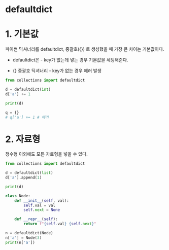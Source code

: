 # defaultdict

# 1. 기본값
파이썬 딕셔너리를 defaultdict, 중괄호({}) 로 생성했을 때 가장 큰 차이는 기본값이다.

- defaultdict은 -  key가 없는데 넣는 경우 기본값을 세팅해준다.

- {} 중괄호 딕셔너리 - key가 없는 경우 에러 발생 
```python
from collections import defaultdict

d = defaultdict(int)
d['a'] += 1

print(d)

q = {}
# q['a'] += 1 # 에러
```

# 2. 자료형
정수형 이외에도 모든 자료형을 넣을 수 있다.
```python
from collections import defaultdict

d = defaultdict(list)
d['a'].append(1)

print(d)

class Node:
    def __init__(self, val):
        self.val = val
        self.next = None

    def __repr__(self):
        return f"{self.val} {self.next}"

n = defaultdict(Node)
n['a'] = Node(3)
print(n['a'])
```
